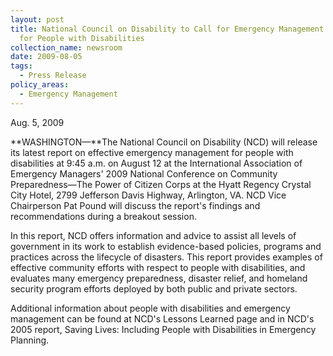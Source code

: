 ```yaml
---
layout: post
title: National Council on Disability to Call for Emergency Management Changes
  for People with Disabilities
collection_name: newsroom
date: 2009-08-05
tags:
  - Press Release
policy_areas:
  - Emergency Management
---
```


A﻿ug. 5, 2009

**WASHINGTON—**The National Council on Disability (NCD) will release its latest report on effective emergency management for people with disabilities at 9:45 a.m. on August 12 at the International Association of Emergency Managers' 2009 National Conference on Community Preparedness—The Power of Citizen Corps at the Hyatt Regency Crystal City Hotel, 2799 Jefferson Davis Highway, Arlington, VA. NCD Vice Chairperson Pat Pound will discuss the report's findings and recommendations during a breakout session.

In this report, NCD offers information and advice to assist all levels of government in its work to establish evidence-based policies, programs and practices across the lifecycle of disasters. This report provides examples of effective community efforts with respect to people with disabilities, and evaluates many emergency preparedness, disaster relief, and homeland security program efforts deployed by both public and private sectors.

Additional information about people with disabilities and emergency management can be found at NCD's Lessons Learned page and in NCD's 2005 report, Saving Lives: Including People with Disabilities in Emergency Planning.
